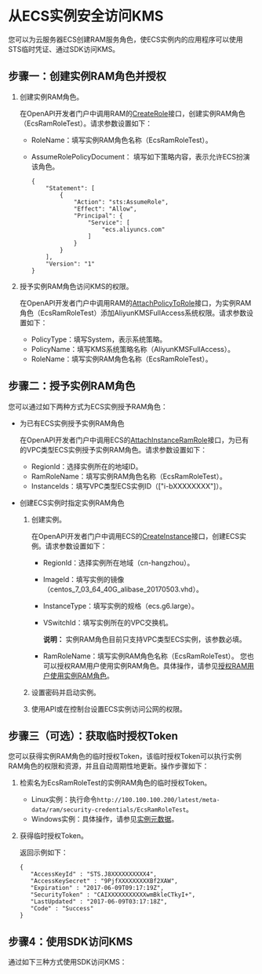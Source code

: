 # 从ECS实例安全访问KMS

您可以为云服务器ECS创建RAM服务角色，使ECS实例内的应用程序可以使用STS临时凭证、通过SDK访问KMS。

## 步骤一：创建实例RAM角色并授权

1.  创建实例RAM角色。

    在OpenAPI开发者门户中调用RAM的[CreateRole](https://next.api.aliyun.com/api/Ram/2015-05-01/CreateRole)接口，创建实例RAM角色（EcsRamRoleTest）。请求参数设置如下：

    -   RoleName：填写实例RAM角色名称（EcsRamRoleTest）。
    -   AssumeRolePolicyDocument： 填写如下策略内容，表示允许ECS扮演该角色。

        ```
        {
            "Statement": [
                {
                    "Action": "sts:AssumeRole", 
                    "Effect": "Allow", 
                    "Principal": {
                        "Service": [
                            "ecs.aliyuncs.com"
                        ]
                    }
                }
            ], 
            "Version": "1"
        }
        ```

2.  授予实例RAM角色访问KMS的权限。

    在OpenAPI开发者门户中调用RAM的[AttachPolicyToRole](https://next.api.aliyun.com/api/Ram/2015-05-01/AttachPolicyToRole)接口，为实例RAM角色（EcsRamRoleTest）添加AliyunKMSFullAccess系统权限。请求参数设置如下：

    -   PolicyType：填写System，表示系统策略。
    -   PolicyName：填写KMS系统策略名称（AliyunKMSFullAccess）。
    -   RoleName：填写实例RAM角色名称（EcsRamRoleTest）。

## 步骤二：授予实例RAM角色

您可以通过如下两种方式为ECS实例授予RAM角色：

-   为已有ECS实例授予实例RAM角色

    在OpenAPI开发者门户中调用ECS的[AttachInstanceRamRole](https://next.api.aliyun.com/api/Ecs/2014-05-26/AttachInstanceRamRole)接口，为已有的VPC类型ECS实例授予实例RAM角色。请求参数设置如下：

    -   RegionId：选择实例所在的地域ID。
    -   RamRoleName：填写实例RAM角色名称（EcsRamRoleTest）。
    -   InstanceIds：填写VPC类型ECS实例ID（\["i-bXXXXXXXX"\]）。
-   创建ECS实例时指定实例RAM角色
    1.  创建实例。

        在OpenAPI开发者门户中调用ECS的[CreateInstance](https://next.api.aliyun.com/api/Ecs/2014-05-26/CreateInstance)接口，创建ECS实例。请求参数设置如下：

        -   RegionId：选择实例所在地域（cn-hangzhou）。
        -   ImageId：填写实例的镜像（centos\_7\_03\_64\_40G\_alibase\_20170503.vhd）。
        -   InstanceType：填写实例的规格（ecs.g6.large）。
        -   VSwitchId：填写实例所在的VPC交换机。

            **说明：** 实例RAM角色目前只支持VPC类型ECS实例，该参数必填。

        -   RamRoleName：填写实例RAM角色名称（EcsRamRoleTest）。
        您也可以授权RAM用户使用实例RAM角色。具体操作，请参见[授权RAM用户使用实例RAM角色](/intl.zh-CN/安全/实例RAM角色/通过API使用实例RAM角色.md)。

    2.  设置密码并启动实例。
    3.  使用API或在控制台设置ECS实例访问公网的权限。

## 步骤三（可选）：获取临时授权Token

您可以获得实例RAM角色的临时授权Token，该临时授权Token可以执行实例RAM角色的权限和资源，并且自动周期性地更新。操作步骤如下：

1.  检索名为EcsRamRoleTest的实例RAM角色的临时授权Token。

    -   Linux实例：执行命令`http://100.100.100.200/latest/meta-data/ram/security-credentials/EcsRamRoleTest`。
    -   Windows实例：具体操作，请参见[实例元数据](/intl.zh-CN/实例/管理实例/使用实例元数据/实例元数据概述.md)。
2.  获得临时授权Token。

    返回示例如下：

    ```
    {
       "AccessKeyId" : "STS.J8XXXXXXXXXX4",
       "AccessKeySecret" : "9PjfXXXXXXXXXBf2XAW",
       "Expiration" : "2017-06-09T09:17:19Z",
       "SecurityToken" : "CAIXXXXXXXXXXXwmBkleCTkyI+",
       "LastUpdated" : "2017-06-09T03:17:18Z",
       "Code" : "Success"
    }
    ```


## 步骤4：使用SDK访问KMS

通过如下三种方式使用SDK访问KMS：



